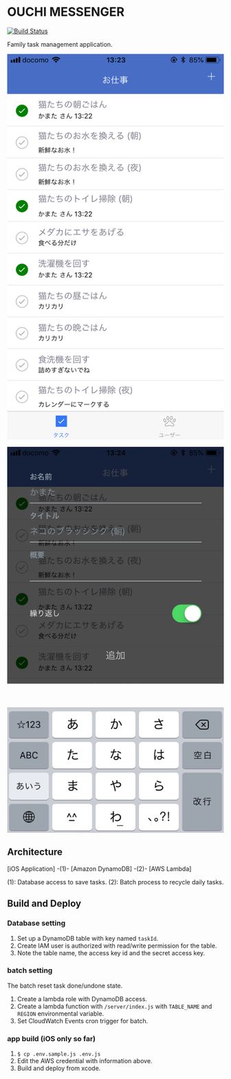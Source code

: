# OUCHI MESSENGER

[![Build Status](https://travis-ci.org/kamataryo/ouchiMessenger.svg?branch=master)](https://travis-ci.org/kamataryo/ouchiMessenger)

Family task management application.

![Task List](./raw/screenshots/01_task-list.png)

![Add task](./raw/screenshots/02_add-task.png)

## Architecture

[iOS Application] -(1)- [Amazon DynamoDB] -(2)- [AWS Lambda]

(1): Database access to save tasks.
(2): Batch process to recycle daily tasks.

## Build and Deploy

### Database setting

1.  Set up a DynamoDB table with key named `taskId`.
2.  Create IAM user is authorized with read/write permission for the table.
3.  Note the table name, the access key id and the secret access key.

### batch setting

The batch reset task done/undone state.

1.  Create a lambda role with DynamoDB access.
2.  Create a lambda function with `/server/index.js` with `TABLE_NAME` and `REGION` environmental variable.
3.  Set CloudWatch Events cron trigger for batch.

### app build (iOS only so far)

1.  `$ cp .env.sample.js .env.js`
2.  Edit the AWS credential with information above.
3.  Build and deploy from xcode.
